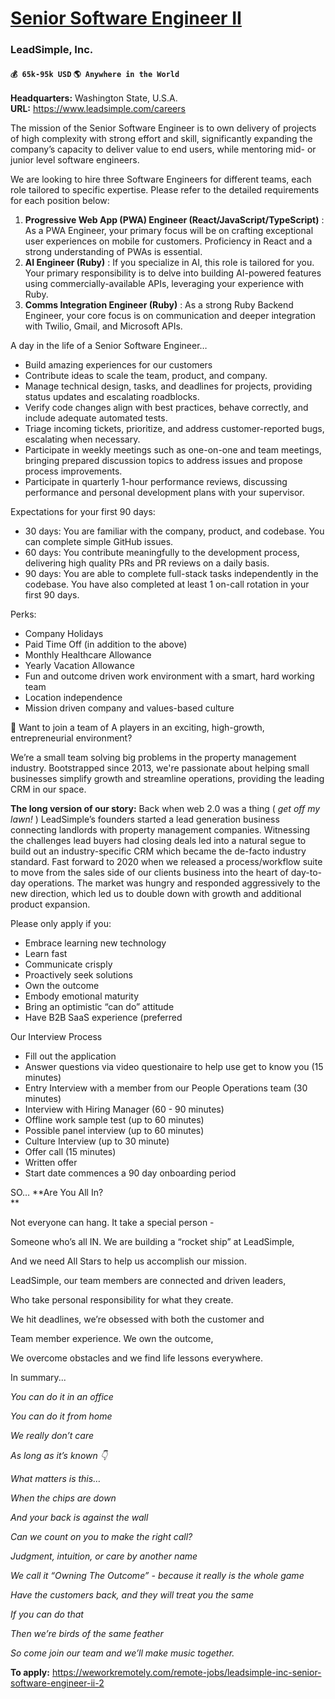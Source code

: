 # [Senior Software Engineer II](https://www.remotewlb.com/apply/senior-software-engineer-ii-39220)  
### LeadSimple, Inc.  
#### `💰 65k-95k USD` `🌎 Anywhere in the World`  

**Headquarters:** Washington State, U.S.A.  
**URL:** https://www.leadsimple.com/careers

The mission of the Senior Software Engineer is to own delivery of projects of high complexity with strong effort and skill, significantly expanding the company’s capacity to deliver value to end users, while mentoring mid- or junior level software engineers.

  

We are looking to hire three Software Engineers for different teams, each role tailored to specific expertise. Please refer to the detailed requirements for each position below:  
  

  1. **Progressive Web App (PWA) Engineer (React/JavaScript/TypeScript)** : As a PWA Engineer, your primary focus will be on crafting exceptional user experiences on mobile for customers. Proficiency in React and a strong understanding of PWAs is essential.
  2. **AI Engineer (Ruby)** : If you specialize in AI, this role is tailored for you. Your primary responsibility is to delve into building AI-powered features using commercially-available APIs, leveraging your experience with Ruby.
  3. **Comms Integration Engineer (Ruby)** : As a strong Ruby Backend Engineer, your core focus is on communication and deeper integration with Twilio, Gmail, and Microsoft APIs.  
  

  
A day in the life of a Senior Software Engineer…  
  

  * Build amazing experiences for our customers
  * Contribute ideas to scale the team, product, and company.
  * Manage technical design, tasks, and deadlines for projects, providing status updates and escalating roadblocks.
  * Verify code changes align with best practices, behave correctly, and include adequate automated tests.
  * Triage incoming tickets, prioritize, and address customer-reported bugs, escalating when necessary.
  * Participate in weekly meetings such as one-on-one and team meetings, bringing prepared discussion topics to address issues and propose process improvements.
  * Participate in quarterly 1-hour performance reviews, discussing performance and personal development plans with your supervisor.  
  

  
Expectations for your first 90 days:  
  

  * 30 days: You are familiar with the company, product, and codebase. You can complete simple GitHub issues.
  * 60 days: You contribute meaningfully to the development process, delivering high quality PRs and PR reviews on a daily basis.
  * 90 days: You are able to complete full-stack tasks independently in the codebase. You have also completed at least 1 on-call rotation in your first 90 days.  
  

  
Perks:  
  

  * Company Holidays
  * Paid Time Off (in addition to the above)
  * Monthly Healthcare Allowance
  * Yearly Vacation Allowance
  * Fun and outcome driven work environment with a smart, hard working team
  * Location independence
  * Mission driven company and values-based culture  
  

🚀 Want to join a team of A players in an exciting, high-growth, entrepreneurial environment?

  

We’re a small team solving big problems in the property management industry. Bootstrapped since 2013, we're passionate about helping small businesses simplify growth and streamline operations, providing the leading CRM in our space.

  

**The long version of our story:** Back when web 2.0 was a thing ( _get off my lawn!_ ) LeadSimple’s founders started a lead generation business connecting landlords with property management companies. Witnessing the challenges lead buyers had closing deals led into a natural segue to build out an industry-specific CRM which became the de-facto industry standard. Fast forward to 2020 when we released a process/workflow suite to move from the sales side of our clients business into the heart of day-to-day operations. The market was hungry and responded aggressively to the new direction, which led us to double down with growth and additional product expansion.  
  

  
Please only apply if you:  
  

  * Embrace learning new technology 
  * Learn fast
  * Communicate crisply
  * Proactively seek solutions
  * Own the outcome
  * Embody emotional maturity
  * Bring an optimistic “can do” attitude
  * Have B2B SaaS experience (preferred  
  

  
  

Our Interview Process  
  

  * Fill out the application
  * Answer questions via video questionaire to help use get to know you (15 minutes)
  * Entry Interview with a member from our People Operations team (30 minutes)
  * Interview with Hiring Manager (60 - 90 minutes)
  * Offline work sample test (up to 60 minutes)
  * Possible panel interview (up to 60 minutes)
  * Culture Interview (up to 30 minute) 
  * Offer call (15 minutes)
  * Written offer
  * Start date commences a 90 day onboarding period  
  

  

SO… **Are You All In?  
**  

Not everyone can hang. It take a special person -  
  

Someone who’s all IN. We are building a “rocket ship” at LeadSimple,  
  

And we need All Stars to help us accomplish our mission.  
  

LeadSimple, our team members are connected and driven leaders,  
  

Who take personal responsibility for what they create.  
  

We hit deadlines, we’re obsessed with both the customer and  
  

Team member experience. We own the outcome,  
  

We overcome obstacles and we find life lessons everywhere.  
  

  

  
In summary...  
  

  

_You can do it in an office_

 _You can do it from home_

 _We really don’t care_

 _As long as it’s known 👇_

  

 _What matters is this…_

 _When the chips are down_

 _And your back is against the wall_

 _Can we count on you to make the right call?_

  

 _Judgment, intuition, or care by another name_

 _We call it “Owning The Outcome” - because it really is the whole game_

 _Have the customers back, and they will treat you the same_

  

 _If you can do that_

 _Then we’re birds of the same feather_

 _So come join our team and we’ll make music together._

  
  

**To apply:** https://weworkremotely.com/remote-jobs/leadsimple-inc-senior-software-engineer-ii-2


